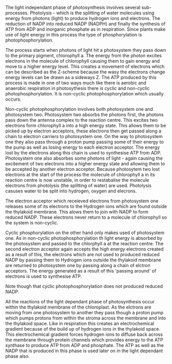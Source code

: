The light independant phase of photosynthesis involves several sub-processes. Photolysis - which is the splitting of water molecules using energy from photons (light) to 
produce hydrogen ions and electrons. The reduction of NADP into reduced NADP (NADPH) and finally the synthesis of ATP from ADP and inorganic phosphate as in respiration. 
Since plants make use of light energy in this process the type of phosphorylation is photophosphorylation.

The process starts when photons of light hit a photosystem they pass down to the primary pigment, chlorophyll a. The energy from the photon excites electrons in the molecule 
of chlorophyll causing them to gain energy and move to a higher energy level. This creates a movement of electrons which can be described as the Z-scheme because the wasy 
the electrons change energy levels can be drawn as a sideways Z. The ATP produced by this process is made in one of two ways much like there is aerobic and anaerobic 
respiration in photosythesis there is cyclic and non-cyclic photophosphorylation. It is non-cyclic photophosphorylation which usually occurs.

Non-cyclic photophosphorylation involves both photosystem one and photosystem two. Photosystem two absorbs the photons first, the photons pass down the antenna complex to 
the reaction centre. This excites two electrons form chlorophyll a into a high energy state. This allows them to be picked up by electron acceptors, these electrons then get 
passed along a chain to electron carriers to photosystem one. On the way to photosystem one they also pass through a proton pump passing some of their energy to the pump as 
well as losing energy to each electron acceptor. The energy lost by the electrons along this chain is used to synthesise ATP from ADP. Photosystem one also absorbes some 
photons of light - again causing the excitement of two electrons into a higher energy state and allowing them to be accepted by another electron acceptor. Because photosytem 
two lost electrons at the start of the process the molecule of chlorophyll a in its reaction centre is now unstable, in order to restabalise the molecule electrons from 
photolysis (the splitting of water) are used. Photolysis casuses water to be split into hydrogen, oxygen and elecrons.

The electron acceptor which receieved electrons from photosystem one releases some of its electrons to the Hydrogen ions which are found outside the thylakoid membrane. This 
alows them to join with NADP to form reduced NADP. These electrons never return to a molecule of chlorophyll so the system is non-cyclic.

Cyclic phosphorylation on the other hand only makes used of photosystem one. As in non-cyclic photophosphorylation th light energy is absorbed by the photosystem and passed 
to the chlorphyll a at the reaction centre. The second electron acceptor again accepts the high energy electrons created as a result of this, the electrons which are not 
used to produced reduced NADP by passing them to Hydrogen ions outside the thylakoid membrane are returned to photosystem one by passing along a chain of elctron acceptors. 
The energy generated as a result of this 'passing around' of electrons is used to synthesise ATP.

Note though that cyclic photophosphorylation does not produced reduced NADP.

All the reactions of the light dependant phase of photosynthesis occur within the thylakoid membrane of the chloroplast. As the elctrons are moving from one photosystem to 
another they pass though a proton pump which pumps protons from within the stroma across the membrane and into the thylakoid space. Like in respiration this creates an 
electrochemical gradient because of the build up of hydrogen ions in the thylakoid space. This electrochemical gradient forces hydrogen ions to diffuse back across the 
membrane through protein channels which provides energy to the ATP synthase to produce ATP from ADP and phosphate. The ATP as well as the NADP that is produced in this phase 
is used later on in the light dependant phase also.
